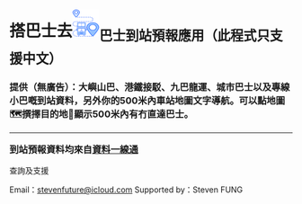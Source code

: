 <h1>搭巴士去<img src="icon48.png"><sub>巴士到站預報應用（此程式只支援中文）</sub></h1>
<h3>
提供（無廣告）：大嶼山巴、港鐵接駁、九巴龍運、城市巴士以及專線小巴嘅到站資料，另外你的500米內車站地圖文字導航。可以點地圖🗺️撰擇目的地📍顯示500米內有冇直達巴士。
<hr>
到站預報資料均來自<a href="https://data.gov.hk">資料一線通</a>
</h3>
<p>查詢及支援</p>
Email：<a href="mailto:stevenfuture@icloud.com">stevenfuture@icloud.com</a>
Supported by：Steven FUNG
